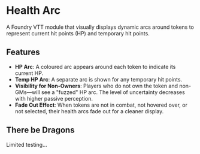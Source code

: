 # Health Arc

A Foundry VTT module that visually displays dynamic arcs around tokens to represent current hit points (HP) and temporary hit points.

## Features

- **HP Arc**: A coloured arc appears around each token to indicate its current HP.
- **Temp HP Arc**: A separate arc is shown for any temporary hit points.
- **Visibility for Non-Owners**: Players who do not own the token and non-GMs—will see a "fuzzed" HP arc. The level of uncertainty decreases with higher passive perception.
- **Fade Out Effect**: When tokens are not in combat, not hovered over, or not selected, their health arcs fade out for a cleaner display.

## There be Dragons

Limited testing...



